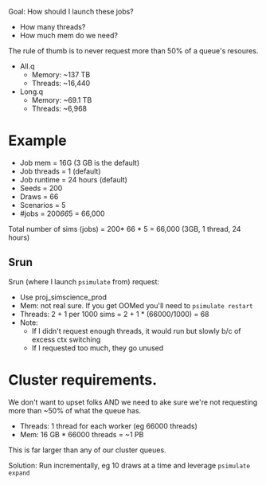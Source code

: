 Goal: How should I launch these jobs?
- How many threads?
- How much mem do we need?

The rule of thumb is to never request more than 50% of a queue's resoures.
- All.q
	- Memory: ~137 TB
	- Threads: ~16,440
- Long.q
	- Memory: ~69.1 TB
	- Threads: ~6,968

# Example
- Job mem = 16G (3 GB is the default)
- Job threads = 1 (default)
- Job runtime = 24 hours (default)
- Seeds = 200
- Draws = 66
- Scenarios = 5
- #jobs = 200*66*5 = 66,000 

Total number of sims (jobs) = 200* 66 * 5 = 66,000 (3GB, 1 thread, 24 hours)

## Srun
Srun (where I launch `psimulate` from) request:
- Use proj_simscience_prod
- Mem: not real sure. If you get OOMed you'll need to `psimulate restart`
- Threads: 2 + 1 per 1000 sims = 2 + 1 * (66000/1000) = 68 
- Note: 
    - If I didn't request enough threads, it would run but slowly b/c of excess ctx switching
    - If I requested too much, they go unused

# Cluster requirements. 
We don't want to upset folks AND we need to ake sure we're not requesting more than ~50% of what the queue has.
- Threads: 1 thread for each worker (eg 66000 threads)
- Mem: 16 GB * 66000 threads = ~1 PB

This is far larger than any of our cluster queues. 
	
Solution: Run incrementally, eg 10 draws at a time and leverage `psimulate expand` 